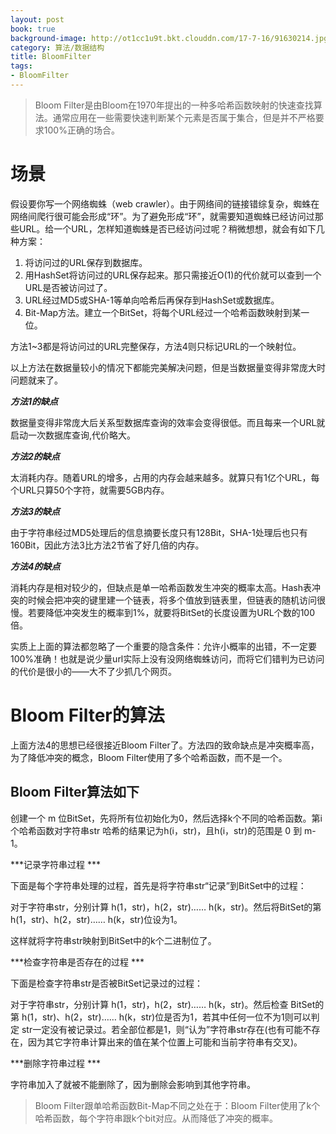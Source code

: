 ```yaml
---
layout: post
book: true
background-image: http://ot1cc1u9t.bkt.clouddn.com/17-7-16/91630214.jpg
category: 算法/数据结构
title: BloomFilter
tags:
- BloomFilter
---
```


>Bloom Filter是由Bloom在1970年提出的一种多哈希函数映射的快速查找算法。通常应用在一些需要快速判断某个元素是否属于集合，但是并不严格要求100%正确的场合。

场景
===
假设要你写一个网络蜘蛛（web crawler）。由于网络间的链接错综复杂，蜘蛛在网络间爬行很可能会形成“环”。为了避免形成“环”，就需要知道蜘蛛已经访问过那些URL。给一个URL，怎样知道蜘蛛是否已经访问过呢？稍微想想，就会有如下几种方案：

1. 将访问过的URL保存到数据库。
2. 用HashSet将访问过的URL保存起来。那只需接近O(1)的代价就可以查到一个URL是否被访问过了。
3. URL经过MD5或SHA-1等单向哈希后再保存到HashSet或数据库。
4. Bit-Map方法。建立一个BitSet，将每个URL经过一个哈希函数映射到某一位。

方法1~3都是将访问过的URL完整保存，方法4则只标记URL的一个映射位。

以上方法在数据量较小的情况下都能完美解决问题，但是当数据量变得非常庞大时问题就来了。

***方法1的缺点***

数据量变得非常庞大后关系型数据库查询的效率会变得很低。而且每来一个URL就启动一次数据库查询,代价略大。

***方法2的缺点***

太消耗内存。随着URL的增多，占用的内存会越来越多。就算只有1亿个URL，每个URL只算50个字符，就需要5GB内存。

***方法3的缺点***

由于字符串经过MD5处理后的信息摘要长度只有128Bit，SHA-1处理后也只有160Bit，因此方法3比方法2节省了好几倍的内存。

***方法4的缺点***

消耗内存是相对较少的，但缺点是单一哈希函数发生冲突的概率太高。Hash表冲突的时候会把冲突的键里建一个链表，将多个值放到链表里，但链表的随机访问很慢。若要降低冲突发生的概率到1%，就要将BitSet的长度设置为URL个数的100倍。

实质上上面的算法都忽略了一个重要的隐含条件：允许小概率的出错，不一定要100%准确！也就是说少量url实际上没有没网络蜘蛛访问，而将它们错判为已访问的代价是很小的——大不了少抓几个网页。

Bloom Filter的算法 
===
上面方法4的思想已经很接近Bloom Filter了。方法四的致命缺点是冲突概率高，为了降低冲突的概念，Bloom Filter使用了多个哈希函数，而不是一个。

Bloom Filter算法如下
---
创建一个 m 位BitSet，先将所有位初始化为0，然后选择k个不同的哈希函数。第i个哈希函数对字符串str 哈希的结果记为h(i，str)，且h(i，str)的范围是 0 到 m-1。

***记录字符串过程 ***

下面是每个字符串处理的过程，首先是将字符串str“记录”到BitSet中的过程：

对于字符串str，分别计算 h(1，str)，h(2，str)…… h(k，str)。然后将BitSet的第 h(1，str)、h(2，str)…… h(k，str)位设为1。

这样就将字符串str映射到BitSet中的k个二进制位了。

***检查字符串是否存在的过程 ***

下面是检查字符串str是否被BitSet记录过的过程：

对于字符串str，分别计算 h(1，str)，h(2，str)…… h(k，str)。然后检查 BitSet的第 h(1，str)、h(2，str)…… h(k，str)位是否为1，若其中任何一位不为1则可以判定 str一定没有被记录过。若全部位都是1，则“认为”字符串str存在(也有可能不存在，因为其它字符串计算出来的值在某个位置上可能和当前字符串有交叉)。

***删除字符串过程 ***

字符串加入了就被不能删除了，因为删除会影响到其他字符串。

> Bloom Filter跟单哈希函数Bit-Map不同之处在于：Bloom Filter使用了k个哈希函数，每个字符串跟k个bit对应。从而降低了冲突的概率。